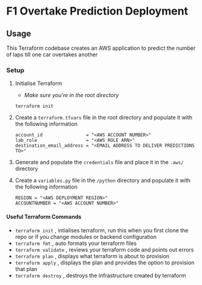 # F1 Overtake Prediction Deployment

## Usage
This Terraform codebase creates an AWS application to predict the number of laps 
till one car overtakes another

### Setup
1. Initialise Terraform
    - *Make sure you're in the root directory*

    ```
    terraform init
    ```
2. Create a `terraform.tfvars` file in the root directory and populate it with the following information
    ```
    account_id                = "<AWS ACCOUNT NUMBER>"
    lab_role                  = "<AWS ROLE ARN>"
    destination_email_address = "<EMAIL ADDRESS TO DELIVER PREDICTIONS TO>"
    ```
3. Generate and populate the `credentials` file and place it in the `.aws/` directory
4. Create a `variables.py` file in the `/python` directory and populate it with the following information
    ```
    REGION = "<AWS DEPLOYMENT REGION>"
    ACCOUNTNUMBER = "<AWS ACCOUNT NUMBER>"
    ```

#### Useful Terraform Commands
- `terraform init` , intialises terraform, run this when you first clone the 
repo or if you change modules or backend configuration
- `terraform fmt` , auto formats your terraform files
- `terraform validate` , reviews your terraform code and points out errors
- `terraform plan` , displays what terraform is about to provision 
- `terraform apply` , displays the plan and provides the option to provision that plan
- `terraform destroy` , destroys the infrastructure created by terraform

